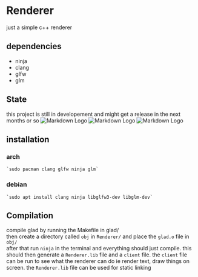 # Renderer
just a simple c++ renderer

## dependencies
- ninja
- clang
- glfw
- glm

## State
this project is still in developement and might get a release in the next months or so
![Markdown Logo](https://img.shields.io/badge/state-development-red)
![Markdown Logo](https://img.shields.io/badge/build-unstable-red)
![Markdown Logo](https://tokei.rs/b1/github/iluvpy/Renderer)

## installation

### arch 
	`sudo pacman clang glfw ninja glm`
### debian
	`sudo apt install clang ninja libglfw3-dev libglm-dev`

## Compilation
compile glad by running the Makefile in glad/ <br>
then create a directory called `obj` in `Renderer/` and place the `glad.o` file in `obj/` <br>
after that run `ninja` in the terminal and everything should just compile.
this should then generate a `Renderer.lib` file and a `client` file.
the `client` file can be run to see what the renderer can do ie render text, draw things on screen.
the `Renderer.lib` file can be used for static linking

